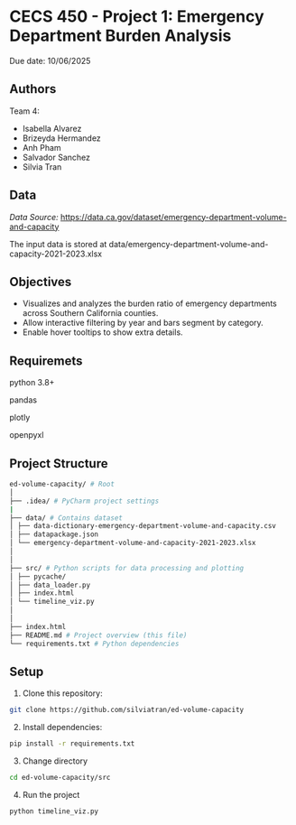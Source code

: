 # CECS 450 - Project 1: Emergency Department Burden Analysis

Due date: 10/06/2025

## Authors 
Team 4:
- Isabella Alvarez
- Brizeyda Hermandez
- Anh Pham
- Salvador Sanchez
- Silvia Tran

## Data
_Data Source:_ https://data.ca.gov/dataset/emergency-department-volume-and-capacity

The input data is stored at data/emergency-department-volume-and-capacity-2021-2023.xlsx

## Objectives
- Visualizes and analyzes the burden ratio of emergency departments across Southern California counties.
- Allow interactive filtering by year and bars segment by category.
- Enable hover tooltips to show extra details.

## Requiremets
python 3.8+

pandas

plotly

openpyxl

## Project Structure
```bash
ed-volume-capacity/ # Root
│
├── .idea/ # PyCharm project settings 
|
├── data/ # Contains dataset
│ ├── data-dictionary-emergency-department-volume-and-capacity.csv
│ ├── datapackage.json
│ └── emergency-department-volume-and-capacity-2021-2023.xlsx
│
│
├── src/ # Python scripts for data processing and plotting
│ ├── pycache/
│ ├── data_loader.py
│ ├── index.html
│ └── timeline_viz.py
│
│
├── index.html
├── README.md # Project overview (this file)
└── requirements.txt # Python dependencies
```

## Setup
1. Clone this repository:
```bash
git clone https://github.com/silviatran/ed-volume-capacity
```

2. Install dependencies:
```bash
pip install -r requirements.txt
```

3. Change directory
```bash
cd ed-volume-capacity/src
```

4. Run the project
```bash
python timeline_viz.py
```
